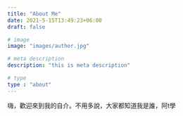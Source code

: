 ```yaml
---
title: "About Me"
date: 2021-5-15T13:49:23+06:00
draft: false

# image
image: "images/author.jpg"

# meta description
description: "this is meta description"

# type
type : "about"
---
```


嗨，歡迎來到我的自介。不用多說，大家都知道我是誰，阿t學